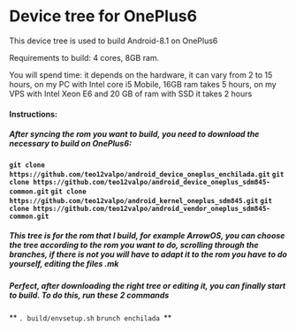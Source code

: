 
# Device tree for OnePlus6
This device tree is used to build Android-8.1 on OnePlus6

Requirements to build: 4 cores, 8GB ram.

You will spend time: it depends on the hardware, it can vary from 2 to 15 hours, on my PC with Intel core i5 Mobile, 16GB ram takes 5 hours, on my VPS with Intel Xeon E6 and 20 GB of ram with SSD it takes 2 hours


#### **Instructions:**
##### After syncing the rom you want to build, you need to download the necessary to build on OnePlus6:

 **`git clone https://github.com/teo12valpo/android_device_oneplus_enchilada.git`
`git clone https://github.com/teo12valpo/android_device_oneplus_sdm845-common.git`
`git clone https://github.com/teo12valpo/android_kernel_oneplus_sdm845.git`
`git clone https://github.com/teo12valpo/android_vendor_oneplus_sdm845-common.git `**


##### This tree is for the rom that I build, for example ArrowOS, you can choose the tree according to the rom you want to do, scrolling through the branches, if there is not you will have to adapt it to the rom you have to do yourself, editing the files .mk

##### Perfect, after downloading the right tree or editing it, you can finally start to build. To do this, run these 2 commands
** `. build/envsetup.sh`
`brunch enchilada `**
